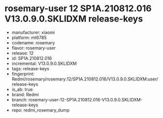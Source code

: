 # rosemary-user 12 SP1A.210812.016 V13.0.9.0.SKLIDXM release-keys
- manufacturer: xiaomi
- platform: mt6785
- codename: rosemary
- flavor: rosemary-user
- release: 12
- id: SP1A.210812.016
- incremental: V13.0.9.0.SKLIDXM
- tags: release-keys
- fingerprint: Redmi/rosemary/rosemary:12/SP1A.210812.016/V13.0.9.0.SKLIDXM:user/release-keys
- is_ab: true
- brand: Redmi
- branch: rosemary-user-12-SP1A.210812.016-V13.0.9.0.SKLIDXM-release-keys
- repo: redmi_rosemary_dump
